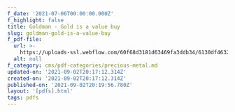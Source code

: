 ```yaml
---
f_date: '2021-07-06T00:00:00.000Z'
f_highlight: false
title: Goldman - Gold is a value buy
slug: goldman-gold-is-a-value-buy
f_pdf-file:
  url: >-
    https://uploads-ssl.webflow.com/60f68d3181d63469fa3ddb34/6130df4632ae312a01a70c80_Goldman%20-%20Gold%20is%20a%20value%20buy.pdf
  alt: null
f_category: cms/pdf-categories/precious-metal.md
updated-on: '2021-09-02T20:17:12.314Z'
created-on: '2021-09-02T20:17:12.314Z'
published-on: '2021-09-02T20:19:56.780Z'
layout: '[pdfs].html'
tags: pdfs
---
```



